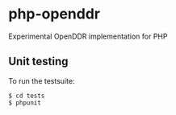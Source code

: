 php-openddr
===========

Experimental OpenDDR implementation for PHP

Unit testing
------------
To run the testsuite:

    $ cd tests
    $ phpunit